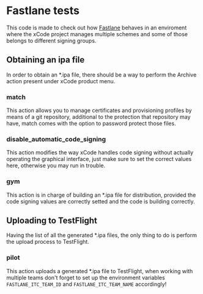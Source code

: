 # Fastlane tests

This code is made to check out how [Fastlane](https://fastlane.tools/) behaves in an enviroment where the xCode project manages multiple schemes and some of those belongs to different signing groups.


## Obtaining an ipa file

In order to obtain an \*.ipa file, there should be a way to perform the Archive action present under xCode product menu.

### match

This action allows you to manage certificates and provisioning profiles by means of a git repository, additional to the protection that repository may have, match comes with the option to password protect those files.

### disable_automatic_code_signing

This action modifies the way xCode handles code signing without actually operating the graphical interface, just make sure to set the correct values here, otherwise you may run in trouble.

### gym

This action is in charge of building an \*.ipa file for distribution, provided the code signing values are correctly setted and the code is building correctly.

## Uploading to TestFlight

Having the list of all the generated \*.ipa files, the only thing to do is perform the upload process to TestFlight.

### pilot

This action uploads a generated \*.ipa file to TestFlight, when working with multiple teams don't forget to set up the environment variables `FASTLANE_ITC_TEAM_ID` and `FASTLANE_ITC_TEAM_NAME` accordingly!
